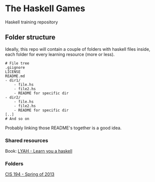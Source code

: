 # The Haskell Games

Haskell training repository

## Folder structure

Ideally, this repo will contain a couple of folders with haskell files inside, each folder for every learning resource (more or less).

```
# File tree
.giignore
LICENSE
README.md
- dir1/
    - file.hs
    - file2.hs
    - README for specific dir
- dir2/
    - file.hs
    - file2.hs
    - README for specific dir
[..]
# And so on
```

Probably linking those README's together is a good idea.

### Shared resources

Book: [LYAH - Learn you a haskell](https://learnyouahaskell.com/chapters)

### Folders

[CIS 194 - Spring of 2013](./cis_194_spring_2013/README.md)


